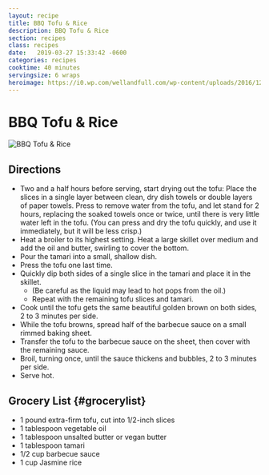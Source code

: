 ```yaml
---
layout: recipe
title: BBQ Tofu & Rice
description: BBQ Tofu & Rice
section: recipes
class: recipes
date:   2019-03-27 15:33:42 -0600
categories: recipes
cooktime: 40 minutes
servingsize: 6 wraps
heroimage: https://i0.wp.com/wellandfull.com/wp-content/uploads/2016/12/wellandfull-19.jpg?resize=2497%2C3745&ssl=1
---
```


# BBQ Tofu & Rice
![BBQ Tofu & Rice](https://www.thissavoryvegan.com/wp-content/uploads/2022/04/korean-bbq-tofu-bowls-4-683x1024.jpg "BBQ Tofu & Rice")

## Directions
* Two and a half hours before serving, start drying out the tofu: Place the slices in a single layer between clean, dry dish towels or double layers of paper towels. Press to remove water from the tofu, and let stand for 2 hours, replacing the soaked towels once or twice, until there is very little water left in the tofu. (You can press and dry the tofu quickly, and use it immediately, but it will be less crisp.)
* Heat a broiler to its highest setting. Heat a large skillet over medium and add the oil and butter, swirling to cover the bottom. 
* Pour the tamari into a small, shallow dish. 
* Press the tofu one last time. 
* Quickly dip both sides of a single slice in the tamari and place it in the skillet. 
    * (Be careful as the liquid may lead to hot pops from the oil.) 
    * Repeat with the remaining tofu slices and tamari.
* Cook until the tofu gets the same beautiful golden brown on both sides, 2 to 3 minutes per side. 
* While the tofu browns, spread half of the barbecue sauce on a small rimmed baking sheet. 
* Transfer the tofu to the barbecue sauce on the sheet, then cover with the remaining sauce. 
* Broil, turning once, until the sauce thickens and bubbles, 2 to 3 minutes per side. 
* Serve hot.

## Grocery List {#grocerylist}
<div class="full" id="copygrocerylist" onclick="copyDivToClipboard()" markdown="1">

* 1 pound extra-firm tofu, cut into 1/2-inch slices
* 1 tablespoon vegetable oil
* 1 tablespoon unsalted butter or vegan butter
* 1 tablespoon tamari
* 1/2 cup barbecue sauce
* 1 cup Jasmine rice

</div>
